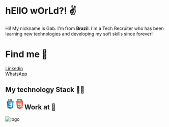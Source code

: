 # hEllO wOrLd?! ✌

Hi! My nickname is Gab. I'm from **Brazil**. I'm a Tech Recruiter who has been learning new technologies and developing my soft skills since forever!

# Find me 🤗

 [Linkedin](https://www.linkedin.com/in/abreugabriela/) <br> 
 [WhatsApp](https://api.whatsapp.com/send?phone=5551997633298&text=Ol%C3%A1.%20deixe%20seu%20recado.%20Logo%20retorno.%20%3A)

## My technology Stack 👩‍💻

<img align="left" alt="CSS" width="30px" src="https://raw.githubusercontent.com/github/explore/80688e429a7d4ef2fca1e82350fe8e3517d3494d/topics/css/css.png" />
<img align="left" alt="Scala" width="30px" src="https://raw.githubusercontent.com/github/explore/80688e429a7d4ef2fca1e82350fe8e3517d3494d/topics/html/html.png" />

## Work at 🤝

<img align="left" alt="logo" width="100px" src="https://www.google.com/url?sa=i&url=https%3A%2F%2Fbr.linkedin.com%2Fcompany%2Fstefanini&psig=AOvVaw1NA1PO99wcfg7Hr-a83DsR&ust=1630718591964000&source=images&cd=vfe&ved=0CAsQjRxqFwoTCKiGkpzT4fICFQAAAAAdAAAAABAD" />

<br/>
